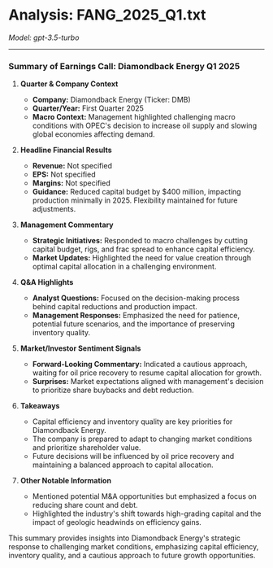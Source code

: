 # Analysis: FANG_2025_Q1.txt

*Model: gpt-3.5-turbo*

---

### Summary of Earnings Call: Diamondback Energy Q1 2025

1. **Quarter & Company Context**
   - **Company:** Diamondback Energy (Ticker: DMB)
   - **Quarter/Year:** First Quarter 2025
   - **Macro Context:** Management highlighted challenging macro conditions with OPEC's decision to increase oil supply and slowing global economies affecting demand.

2. **Headline Financial Results**
   - **Revenue:** Not specified
   - **EPS:** Not specified
   - **Margins:** Not specified
   - **Guidance:** Reduced capital budget by $400 million, impacting production minimally in 2025. Flexibility maintained for future adjustments.

3. **Management Commentary**
   - **Strategic Initiatives:** Responded to macro challenges by cutting capital budget, rigs, and frac spread to enhance capital efficiency.
   - **Market Updates:** Highlighted the need for value creation through optimal capital allocation in a challenging environment.

4. **Q&A Highlights**
   - **Analyst Questions:** Focused on the decision-making process behind capital reductions and production impact.
   - **Management Responses:** Emphasized the need for patience, potential future scenarios, and the importance of preserving inventory quality.

5. **Market/Investor Sentiment Signals**
   - **Forward-Looking Commentary:** Indicated a cautious approach, waiting for oil price recovery to resume capital allocation for growth.
   - **Surprises:** Market expectations aligned with management's decision to prioritize share buybacks and debt reduction.

6. **Takeaways**
   - Capital efficiency and inventory quality are key priorities for Diamondback Energy.
   - The company is prepared to adapt to changing market conditions and prioritize shareholder value.
   - Future decisions will be influenced by oil price recovery and maintaining a balanced approach to capital allocation.

7. **Other Notable Information**
   - Mentioned potential M&A opportunities but emphasized a focus on reducing share count and debt.
   - Highlighted the industry's shift towards high-grading capital and the impact of geologic headwinds on efficiency gains.

This summary provides insights into Diamondback Energy's strategic response to challenging market conditions, emphasizing capital efficiency, inventory quality, and a cautious approach to future growth opportunities.